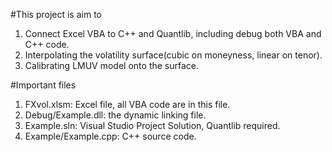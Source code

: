 #This project is aim to

1. Connect Excel VBA to C++ and Quantlib, including debug both VBA and C++ code.
2. Interpolating the volatility surface(cubic on moneyness, linear on tenor).
3. Calibrating LMUV model onto the surface.

#Important files

1. FXvol.xlsm: Excel file, all VBA code are in this file.
2. Debug/Example.dll: the dynamic linking file.
3. Example.sln: Visual Studio Project Solution, Quantlib required.
4. Example/Example.cpp: C++ source code.
